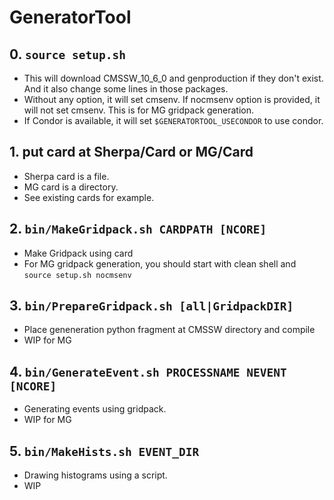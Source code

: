 # GeneratorTool

## 0. `source setup.sh`
  - This will download CMSSW_10_6_0 and genproduction if they don't exist. And it also change some lines in those packages.
  - Without any option, it will set cmsenv. If nocmsenv option is provided, it will not set cmsenv. This is for MG gridpack generation.
  - If Condor is available, it will set `$GENERATORTOOL_USECONDOR` to use condor.
  
## 1. put card at Sherpa/Card or MG/Card
  - Sherpa card is a file.
  - MG card is a directory.
  - See existing cards for example.
  
## 2. `bin/MakeGridpack.sh CARDPATH [NCORE]`
  - Make Gridpack using card
  - For MG gridpack generation, you should start with clean shell and `source setup.sh nocmsenv`
  
## 3. `bin/PrepareGridpack.sh [all|GridpackDIR]`
  - Place geneneration python fragment at CMSSW directory and compile
  - WIP for MG

## 4. `bin/GenerateEvent.sh PROCESSNAME NEVENT [NCORE]`
  - Generating events using gridpack.
  - WIP for MG

## 5. `bin/MakeHists.sh EVENT_DIR`
  - Drawing histograms using a script.
  - WIP
